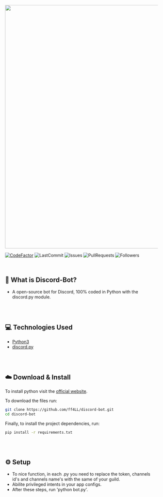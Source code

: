 <img src = "https://i.imgur.com/qyPqPmE.png" width = "800">

[![CodeFactor](https://www.codefactor.io/repository/github/ff4LL/discord-bot/badge)](https://www.codefactor.io/repository/github/ff4LL/discord-bot)
![LastCommit](https://img.shields.io/github/last-commit/ff4LL/discord-bot)
![Issues](https://img.shields.io/github/issues/ff4LL/discord-bot)
![PullRequests](https://img.shields.io/github/issues-pr/ff4LL/discord-bot)
![Followers](https://img.shields.io/github/followers/ff4LL?label=Follow)

<br>

## 🤔 What is Discord-Bot?
  - A open-source bot for Discord, 100% coded in Python with the discord.py module.
  
<br><br>

## 💻 Technologies Used
  - <a href = "https://www.python.org">Python3</a>
  - <a href = "https://discordpy.readthedocs.io/en/latest/">discord.py</a>

<br><br>

## ☁️ Download & Install
  To install python visit the <a href="https://www.python.org">official website</a>.

  To download the files run:
  ```bash
  git clone https://github.com/ff4LL/discord-bot.git
  cd discord-bot
  ```
  Finally, to install the project dependencies, run:
  
  ```bash
  pip install -r requirements.txt
  ```

<br><br>

## ⚙️ Setup
  - To nice function, in each .py you need to replace the token, channels id's and channels name's with the same of your guild.
  - Abilite privileged intents in your app configs.
  - After these steps, run 'python bot.py'.
